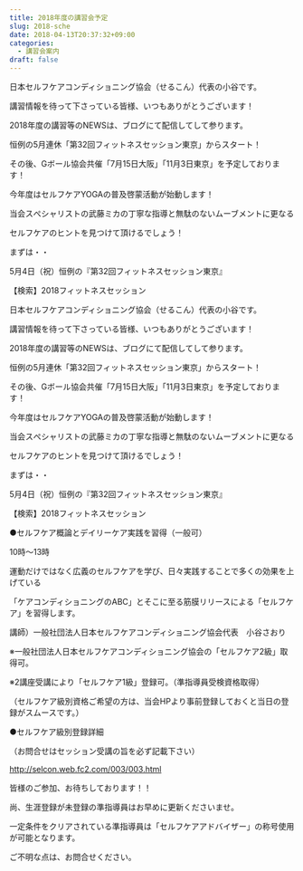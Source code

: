 ```yaml
---
title: 2018年度の講習会予定
slug: 2018-sche
date: 2018-04-13T20:37:32+09:00
categories:
  - 講習会案内
draft: false
---
```


日本セルフケアコンディショニング協会（せるこん）代表の小谷です。

講習情報を待って下さっている皆様、いつもありがとうございます！





2018年度の講習等のNEWSは、ブログにて配信してして参ります。

恒例の5月連休「第32回フィットネスセッション東京」からスタート！

その後、Gボール協会共催「7月15日大阪」「11月3日東京」を予定しております！





今年度はセルフケアYOGAの普及啓蒙活動が始動します！

当会スぺシャリストの武藤ミカの丁寧な指導と無駄のないムーブメントに更なる

セルフケアのヒントを見つけて頂けるでしょう！





まずは・・

5月4日（祝）恒例の『第32回フィットネスセッション東京』

【検索】2018フィットネスセッション

日本セルフケアコンディショニング協会（せるこん）代表の小谷です。

講習情報を待って下さっている皆様、いつもありがとうございます！





2018年度の講習等のNEWSは、ブログにて配信してして参ります。

恒例の5月連休「第32回フィットネスセッション東京」からスタート！

その後、Gボール協会共催「7月15日大阪」「11月3日東京」を予定しております！





今年度はセルフケアYOGAの普及啓蒙活動が始動します！

当会スぺシャリストの武藤ミカの丁寧な指導と無駄のないムーブメントに更なる

セルフケアのヒントを見つけて頂けるでしょう！





まずは・・

5月4日（祝）恒例の『第32回フィットネスセッション東京』

【検索】2018フィットネスセッション

●セルフケア概論とデイリーケア実践を習得（一般可）

10時～13時

運動だけではなく広義のセルフケアを学び、日々実践することで多くの効果を上げている

「ケアコンディショニングのABC」とそこに至る筋膜リリースによる「セルフケア」を習得します。



講師）一般社団法人日本セルフケアコンディショニング協会代表　小谷さおり



※一般社団法人日本セルフケアコンディショニング協会の「セルフケア2級」取得可。

※2講座受講により「セルフケア1級」登録可。（準指導員受検資格取得）

（セルフケア級別資格ご希望の方は、当会HPより事前登録しておくと当日の登録がスムースです。）



●セルフケア級別登録詳細

（お問合せはセッション受講の旨を必ず記載下さい）

http://selcon.web.fc2.com/003/003.html

皆様のご参加、お待ちしております！！



尚、生涯登録が未登録の準指導員はお早めに更新くださいませ。

一定条件をクリアされている準指導員は「セルフケアアドバイザー」の称号使用が可能となります。

ご不明な点は、お問合せください。


